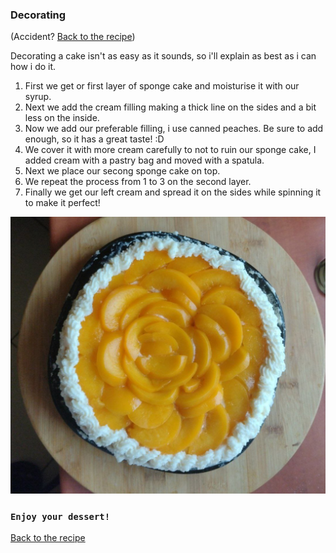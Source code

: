 ### Decorating

(Accident? [Back to the recipe](readme.md))

Decorating a cake isn't as easy as it sounds, so i'll explain as best as i can how i do it.

1. First we get or first layer of sponge cake and moisturise it with our syrup.
2. Next we add the cream filling making a thick line on the sides and a bit less on the inside.
3. Now we add our preferable filling, i use canned peaches. Be sure to add enough, so it has a great taste! :D
4. We cover it with more cream carefully to not to ruin our sponge cake, I added cream with a pastry bag and moved with a spatula.
5. Next we place our secong sponge cake on top.
6. We repeat the process from 1 to 3  on the second layer.
7. Finally we get our left cream and spread it on the sides while spinning it to make it perfect!

![Cake](0cake.jpg)
### **`Enjoy your dessert!`**

[Back to the recipe](readme.md)
